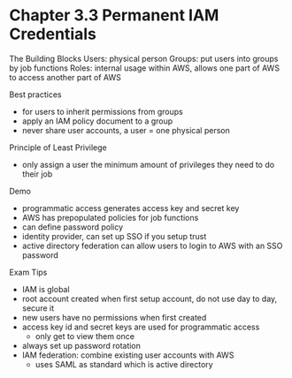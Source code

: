 # Chapter 3.3 Permanent IAM Credentials

The Building Blocks
Users: physical person
Groups: put users into groups by job functions
Roles: internal usage within AWS, allows one part of AWS to access another part of AWS

Best practices
- for users to inherit permissions from groups
- apply an IAM policy document to a group
- never share user accounts, a user = one physical person

Principle of Least Privilege
- only assign a user the minimum amount of privileges they need to do their job

Demo
- programmatic access generates access key and secret key
- AWS has prepopulated policies for job functions
- can define password policy
- identity provider, can set up SSO if you setup trust
- active directory federation can allow users to login to AWS with an SSO password

Exam Tips
- IAM is global
- root account created when first setup account, do not use day to day, secure it
- new users have no permissions when first created
- access key id and secret keys are used for programmatic access
	- only get to view them once
- always set up password rotation
- IAM federation: combine existing user accounts with AWS
	- uses SAML as standard which is active directory

